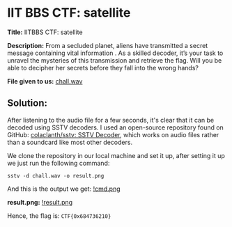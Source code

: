 # IIT BBS CTF: satellite
**Title:** IITBBS CTF: satellite

**Description:** From a secluded planet, aliens have transmitted a secret message containing vital information . As a skilled decoder, it’s your task to unravel the mysteries of this transmission and retrieve the flag. Will you be able to decipher her secrets before they fall into the wrong hands?

**File given to us:** [chall.wav](https://drive.google.com/file/d/1CM7TSidiiZ8X9xEKqxT7yl14jmTlsjMq/view?usp=sharing) 

## Solution: 
After listening to the audio file for a few seconds, it's clear that it can be decoded using SSTV decoders. I used an open-source repository found on GitHub: [colaclanth/sstv: SSTV Decoder](https://github.com/colaclanth/sstv), which works on audio files rather than a soundcard like most other decoders.

We clone the repository in our local machine and set it up, after setting it up we just run the following command: 

```
sstv -d chall.wav -o result.png
```

And this is the output we get: 
[!cmd.png](https://github.com/xtasy94/CTFW/blob/main/IIT%20BBS%20CTF/satellite/Files/cmd.png)

**result.png:**
[!result.png](https://github.com/xtasy94/CTFW/blob/main/IIT%20BBS%20CTF/satellite/Files/result.png)

Hence, the flag is: `CTF{0x684736210}`
